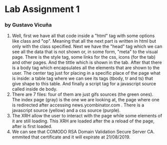 # Lab Assignment 1
### by Gustavo Vicuña
1. 	Well, first we have all that code inside a "html" tag with some options like class and "op". Meaning that all the next part is written  in html but only with the class specified.
	Next we have the "head" tag which we can see all the data that is not shown or, in some form, "meta" to the visual page. There is the style tag, some links for the css, icons (for the tab) and other pages. And the tittle which is shown in the tab.
	After that there is a body tag which encapsulates all the elements that are shown to the user. The center tag just for placing in a specific place of the page what is inside: a table tag where we can see its tags (tbody, tr and ts) that give shape to this table. And finally a script tag for a javascript source called inside de body.
2.	There are 7 files: four of them are just gifs sources (the green ones). The index page (gray) is the one we are looking at, the page where one is redirected after accessing news.ycombinator.com . There is a javascript source (yellow) and a css source (purple).
3.	The XRH allow the user to interact with the page while some elements of it are still loading. This XRH are loaded after the a reload of the page, after is first loaded.
4.	We can see that COMODO RSA Domain Validation Secure Server CA. emmited that certificate and it will expirate at 21/08/2019.
